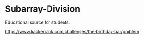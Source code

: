 # Subarray-Division
Educational source for students.

https://www.hackerrank.com/challenges/the-birthday-bar/problem
